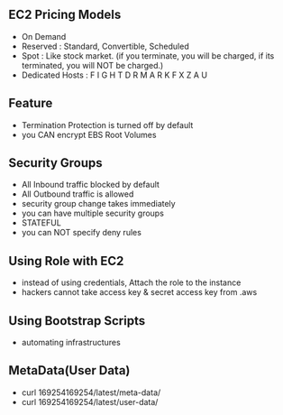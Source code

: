 ## EC2 Pricing Models 
  - On Demand 
  - Reserved : Standard, Convertible, Scheduled 
  - Spot : Like stock market. (if you terminate, you will be charged, if its terminated, you will NOT be charged.) 
  - Dedicated Hosts : F I G H T D R M A R K F X Z A U  
## Feature
- Termination Protection is turned off by default 
- you CAN encrypt EBS Root Volumes
## Security Groups
   - All Inbound traffic blocked by default
   - All Outbound traffic is allowed
   - security group change takes immediately
   - you can have multiple security groups 
   - STATEFUL
   - you can NOT specify deny rules  
## Using Role with EC2
- instead of using credentials, Attach the role to the instance
- hackers cannot take access key & secret access key from .aws  
## Using Bootstrap Scripts 
- automating  infrastructures 
## MetaData(User Data)
- curl 169254169254/latest/meta-data/
- curl 169254169254/latest/user-data/

